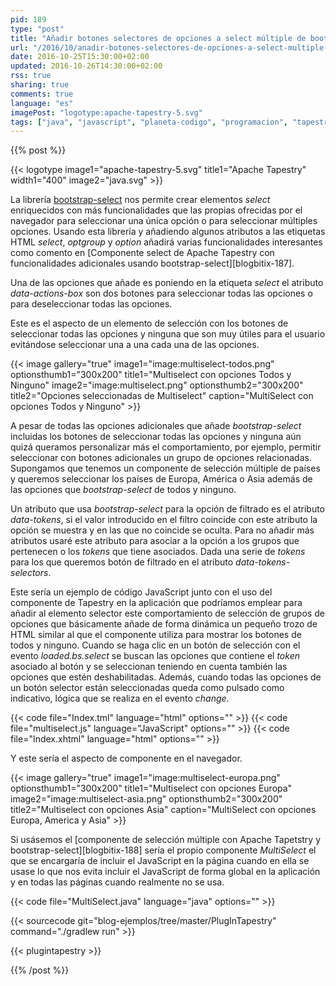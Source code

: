 ```yaml
---
pid: 189
type: "post"
title: "Añadir botones selectores de opciones a select múltiple de bootsrap-select"
url: "/2016/10/anadir-botones-selectores-de-opciones-a-select-multiple-de-bootsrap-select/"
date: 2016-10-25T15:30:00+02:00
updated: 2016-10-26T14:30:00+02:00
rss: true
sharing: true
comments: true
language: "es"
imagePost: "logotype:apache-tapestry-5.svg"
tags: ["java", "javascript", "planeta-codigo", "programacion", "tapestry"]
---
```


{{% post %}}

{{< logotype image1="apache-tapestry-5.svg" title1="Apache Tapestry" width1="400" image2="java.svg" >}}

La librería [bootstrap-select](https://silviomoreto.github.io/bootstrap-select/) nos permite crear elementos _select_ enriquecidos con más funcionalidades que las propias ofrecidas por el navegador para seleccionar una única opción o para seleccionar múltiples opciones. Usando esta librería y añadiendo algunos atributos a las etiquetas HTML _select_, _optgroup_ y _option_ añadirá varias funcionalidades interesantes como comento en [Componente select de Apache Tapestry con funcionalidades adicionales usando bootstrap-select][blogbitix-187].

Una de las opciones que añade es poniendo en la etiqueta _select_ el atributo _data-actions-box_ son dos botones para seleccionar todas las opciones o para deseleccionar todas las opciones.

Este es el aspecto de un elemento de selección con los botones de seleccionar todas las opciones y ninguna que son muy útiles para el usuario evitándose seleccionar una a una cada una de las opciones.

{{< image
    gallery="true"
    image1="image:multiselect-todos.png" optionsthumb1="300x200" title1="Multiselect con opciones Todos y Ninguno"
    image2="image:multiselect.png" optionsthumb2="300x200" title2="Opciones seleccionadas de Multiselect"
    caption="MultiSelect con opciones Todos y Ninguno" >}}

A pesar de todas las opciones adicionales que añade _bootstrap-select_ incluidas los botones de seleccionar todas las opciones y ninguna aún quizá queramos personalizar más el comportamiento, por ejemplo, permitir seleccionar con botones adicionales un grupo de opciones relacionadas. Supongamos que tenemos un componente de selección múltiple de países y queremos seleccionar los países de Europa, América o Asia además de las opciones que _bootstrap-select_ de todos y ninguno.

Un atributo que usa _bootstrap-select_ para la opción de filtrado es el atributo _data-tokens_, si el valor introducido en el filtro coincide con este atributo la opción se muestra y en las que no coincide se oculta. Para no añadir más atributos usaré este atributo para asociar a la opción a los grupos que pertenecen o los _tokens_ que tiene asociados. Dada una serie de _tokens_ para los que queremos botón de filtrado en el atributo _data-tokens-selectors_.

Este sería un ejemplo de código JavaScript junto con el uso del componente de Tapestry en la aplicación que podríamos emplear para añadir al elemento selector este comportamiento de selección de grupos de opciones que básicamente añade de forma dinámica un pequeño trozo de HTML similar al que el componente utiliza para mostrar los botones de todos y ninguno. Cuando se haga clic en un botón de selección con el evento _loaded.bs.select_ se buscan las opciones que contiene el _token_ asociado al botón y se seleccionan teniendo en cuenta también las opciones que estén deshabilitadas. Además, cuando todas las opciones de un botón selector están seleccionadas queda como pulsado como indicativo, lógica que se realiza en el evento _change_.

{{< code file="Index.tml" language="html" options="" >}}
{{< code file="multiselect.js" language="JavaScript" options="" >}}
{{< code file="Index.xhtml" language="html" options="" >}}

Y este sería el aspecto de componente en el navegador.

{{< image
    gallery="true"
    image1="image:multiselect-europa.png" optionsthumb1="300x200" title1="Multiselect con opciones Europa"
    image2="image:multiselect-asia.png" optionsthumb2="300x200" title2="Multiselect con opciones Asia"
    caption="MultiSelect con opciones Europa, America y Asia" >}}

Si usásemos el [componente de selección múltiple con Apache Tapetstry y bootstrap-select][blogbitix-188] sería el propio componente _MultiSelect_ el que se encargaría de incluir el JavaScript en la página cuando en ella se usase lo que nos evita incluir el JavaScript de forma global en la aplicación y en todas las páginas cuando realmente no se usa.

{{< code file="MultiSelect.java" language="java" options="" >}}

{{< sourcecode git="blog-ejemplos/tree/master/PlugInTapestry" command="./gradlew run" >}}

{{< plugintapestry >}}

{{% /post %}}
